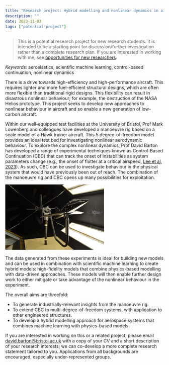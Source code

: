 ```yaml
---
title: "Research project: Hybrid modelling and nonlinear dynamics in aircraft design"
description: ""
date: 2023-11-03
tags: ["potential-project"]
---
```


> This is a potential research project for new research students. It is intended to be a starting point for discussion/further investigation rather than a complete research plan. If you are interested in working with me, see [opportunities for new researchers](/research/new-researchers/).

*Keywords:* aeroelastics, scientific machine learning, control-based continuation, nonlinear dynamics

There is a drive towards high-efficiency and high-performance aircraft. This requires lighter and more fuel-efficient structural designs, which are often more flexible than traditional rigid designs. This flexibility can result in disastrous nonlinear behaviour; for example, the destruction of the NASA Helios prototype. This project seeks to develop new approaches to nonlinear behaviour in aircraft and so enable a new generation of low-carbon aircraft.

Within our well-equipped test facilities at the University of Bristol, Prof Mark Lowenberg and colleagues have developed a manoeuvre rig based on a scale model of a Hawk trainer aircraft. This 5 degree-of-freedom model provides an ideal test bed for investigating nonlinear aerodynamic behaviour. To explore the complex nonlinear dynamics, Prof David Barton has developed a range of experimental techniques known as Control-Based Continuation (CBC) that can track the onset of instabilities as system parameters change (e.g., the onset of flutter at a critical airspeed, [Lee et al, 2023](https://arxiv.org/abs/2209.06910)). As such, CBC can be used to investigate behaviour in the physical system that would have previously been out of reach. The combination of the manoeuvre rig and CBC opens up many possibilities for exploitation.

![A photograph of the manoeuvre rig](./hawk-rig.png#center)

The data generated from these experiments is ideal for building new models and can be used in combination with scientific machine learning to create hybrid models: high-fidelity models that combine physics-based modelling with data-driven approaches. These models will then enable further design work to either mitigate or take advantage of the nonlinear behaviour in the experiment.

The overall aims are threefold:

- To generate industrially-relevant insights from the manoeuvre rig.
- To extend CBC to multi-degree-of-freedom systems, with application to other engineered structures.
- To develop a hybrid modelling approach for aerospace systems that combines machine learning with physics-based models.

If you are interested in working on this or a related project, please email [david.barton@bristol.ac.uk](mailto:david.barton@bristol.ac.uk) with a copy of your CV and a short description of your research interests; we can co-develop a more complete research statement tailored to you. Applications from all backgrounds are encouraged, especially under-represented groups.
